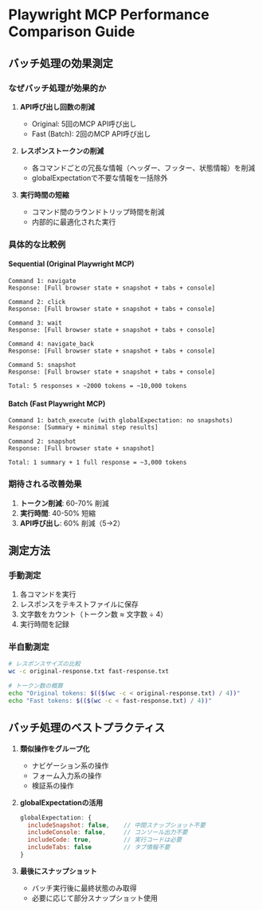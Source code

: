 # Playwright MCP Performance Comparison Guide

## バッチ処理の効果測定

### なぜバッチ処理が効果的か

1. **API呼び出し回数の削減**
   - Original: 5回のMCP API呼び出し
   - Fast (Batch): 2回のMCP API呼び出し

2. **レスポンストークンの削減**
   - 各コマンドごとの冗長な情報（ヘッダー、フッター、状態情報）を削減
   - globalExpectationで不要な情報を一括除外

3. **実行時間の短縮**
   - コマンド間のラウンドトリップ時間を削減
   - 内部的に最適化された実行

### 具体的な比較例

#### Sequential (Original Playwright MCP)
```
Command 1: navigate
Response: [Full browser state + snapshot + tabs + console]

Command 2: click  
Response: [Full browser state + snapshot + tabs + console]

Command 3: wait
Response: [Full browser state + snapshot + tabs + console]

Command 4: navigate_back
Response: [Full browser state + snapshot + tabs + console]

Command 5: snapshot
Response: [Full browser state + snapshot + tabs + console]

Total: 5 responses × ~2000 tokens = ~10,000 tokens
```

#### Batch (Fast Playwright MCP)
```
Command 1: batch_execute (with globalExpectation: no snapshots)
Response: [Summary + minimal step results]

Command 2: snapshot
Response: [Full browser state + snapshot]

Total: 1 summary + 1 full response = ~3,000 tokens
```

### 期待される改善効果

1. **トークン削減**: 60-70% 削減
2. **実行時間**: 40-50% 短縮  
3. **API呼び出し**: 60% 削減（5→2）

## 測定方法

### 手動測定
1. 各コマンドを実行
2. レスポンスをテキストファイルに保存
3. 文字数をカウント（トークン数 ≈ 文字数 ÷ 4）
4. 実行時間を記録

### 半自動測定
```bash
# レスポンスサイズの比較
wc -c original-response.txt fast-response.txt

# トークン数の概算
echo "Original tokens: $(($(wc -c < original-response.txt) / 4))"
echo "Fast tokens: $(($(wc -c < fast-response.txt) / 4))"
```

## バッチ処理のベストプラクティス

1. **類似操作をグループ化**
   - ナビゲーション系の操作
   - フォーム入力系の操作
   - 検証系の操作

2. **globalExpectationの活用**
   ```javascript
   globalExpectation: {
     includeSnapshot: false,    // 中間スナップショット不要
     includeConsole: false,     // コンソール出力不要
     includeCode: true,         // 実行コードは必要
     includeTabs: false         // タブ情報不要
   }
   ```

3. **最後にスナップショット**
   - バッチ実行後に最終状態のみ取得
   - 必要に応じて部分スナップショット使用